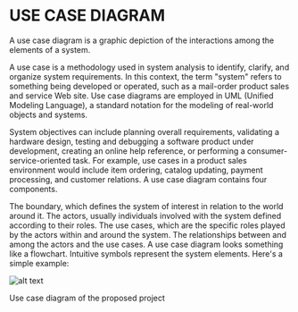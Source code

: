 # USE CASE DIAGRAM

A use case diagram is a graphic depiction of the interactions among the elements of a system. 

A use case is a methodology used in system analysis to identify, clarify, and organize system requirements. In this context, the term "system" refers to something being developed or operated, such as a mail-order product sales and service Web site. Use case diagrams are employed in UML (Unified Modeling Language), a standard notation for the modeling of real-world objects and systems.

System objectives can include planning overall requirements, validating a hardware design, testing and debugging a software product under development, creating an online help reference, or performing a consumer-service-oriented task. For example, use cases in a product sales environment would include item ordering, catalog updating, payment processing, and customer relations. A use case diagram contains four components.

The boundary, which defines the system of interest in relation to the world around it.
The actors, usually individuals involved with the system defined according to their roles.
The use cases, which are the specific roles played by the actors within and around the system.
The relationships between and among the actors and the use cases.
A use case diagram looks something like a flowchart. Intuitive symbols represent the system elements. Here's a simple example:

![alt text](https://scontent.fmnl4-3.fna.fbcdn.net/v/t1.15752-9/69948930_2999178740152142_5927250749053468672_n.jpg?_nc_cat=109&_nc_eui2=AeFJiFWfbdshqwE8orOaZBaEsRId38I5FDK5Gyge_SrpIFh86fz6VmbaqCMVMjv9c6SMjcQEF2TXS3QriBHAYhnIyAt51eUZOsC2EuS4e5ZfSg&_nc_oc=AQkeaMyZAF-VzRxVqyLoLIVWSmYNAbXe3QLLTOw9Z1Q1gtL6z2wSJj3DtsxZ1iqTICc&_nc_ht=scontent.fmnl4-3.fna&oh=7cb9131132a4092a554cc9febb6430fb&oe=5E1B8C3B)

Use case diagram of the proposed project
